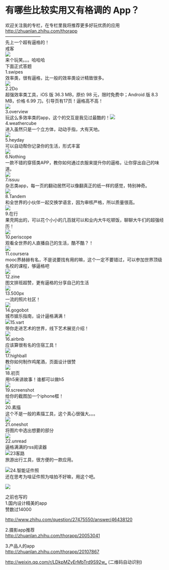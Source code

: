 # 有哪些比较实用又有格调的 App？

欢迎关注我的专栏，在专栏里我将推荐更多好玩优质的应用  
[<span>http://</span><span>zhuanlan.zhihu.com/thor</span><span>app</span><span></span>](http://zhuanlan.zhihu.com/thorapp)  
————————  
先上一个超有逼格的！  
戒客  
![](https://pic4.zhimg.com/50/0d3c80000f09dc0ebbaac0db1b382540_b.jpg)  
来个玩笑。。。哈哈哈  
下面正式答题  
1.swipes  
效率类，很有逼格，比一般的效率类设计精致很多。  
![](https://pic4.zhimg.com/50/d355232c2f9e108364731f4ee2273211_b.jpg)  
2.2Do  
超强效率类工具，iOS 版 36.3 MB，原价 98 元，限时免费中；Android 版 8.3 MB，价格 6.99 刀。引导页有17页！逼格高不高！  
![](https://pic1.zhimg.com/50/2b8683e8ad76e3a8446894cd80c6e38f_b.jpg)  
3.overview  
玩这么多效率类的app，这个的交互是我见过最酷的！![](https://pic1.zhimg.com/50/f229df3014a60d7fb8a210e163264ad5_b.jpg)  
4.weathercube  
进入虽然只是一个立方体，动动手指，大有天地。  
![](https://pic4.zhimg.com/50/4568ce45a2ad38f0becbf54053513cd0_b.jpg)  
5.heyday  
可以自动帮你记录你的生活，形式丰富  
![](https://pic3.zhimg.com/50/373c9a61a65378296cf3f18027b236d0_b.jpg)  
6.Nothing  
一款不错的穿搭类APP，教你如何通过衣服来提升你的逼格，让你穿出自己的味道。  
![](https://pic2.zhimg.com/50/102a2541bf713b151a0007464308b460_b.jpg)  
7.issuu  
杂志类app，每一页的翻动居然可以像翻真正的纸一样的感觉，特别神奇。  
![](https://pic1.zhimg.com/50/1e1606ed4b24424b99f555f738f533b5_b.jpg)  
8.Tandem  
和全世界的小伙伴一起交换学语言，因为审核严格，所以质量很高。  
![](https://pic3.zhimg.com/50/60163a3686f3756090952cef8e05d4cb_b.jpg)  
9.在行  
果壳网出的，可以花个小小的几百就可以和业内大牛吃顿饭，聊聊大牛们的超强经历！  
![](https://pic2.zhimg.com/50/639322fa6e40172ea40ff68b0a0552ab_b.jpg)  
10.periscope  
观看全世界的人直播自己的生活，酷不酷？！  
![](https://pic3.zhimg.com/50/52de4e9d7375f5f1874bf620dd347213_b.jpg)  
11.coursera  
mooc界赫赫有名，不是说要找有用的嘛，这个一定不要错过，可以参加世界顶级名校的课程，够逼格吧  
![](https://pic1.zhimg.com/50/848ca7da1f047e541070f1569e6acb25_b.jpg)  
12.zine  
图文排班超赞，更有逼格的分享自己的生活  
![](https://pic4.zhimg.com/50/4c3e80c4ef42ea5107f037260883845b_b.jpg)  
13.500px  
一流的照片社区！  
![](https://pic2.zhimg.com/50/d2204e1a73d77bfd312f7d684f891b7c_b.jpg)  
14.gogobot  
城市娱乐指南，设计逼格满满！  
![](https://pic1.zhimg.com/50/751a65374e9b39c32a2d5a1adfabfc88_b.jpg)15.vart  
带你走进艺术的世界，线下艺术展览介绍！  
![](https://pic4.zhimg.com/50/7ce6536f7c41a592f3cc1a1f002c7e40_b.jpg)  
16.airbnb  
应该算很有名的住宿工具！  
![](https://pic1.zhimg.com/50/6e1e95c83442588f84293a48be6c78a5_b.jpg)  
17.highball  
教你如何制作鸡尾酒，页面设计很赞  
![](https://pic3.zhimg.com/50/10bd8e1041ef8fa4e4f073ba59373fc1_b.jpg)  
18.初页  
用h5来讲故事！谁都可以做h5  
![](https://pic4.zhimg.com/50/55bdc0f37563c04cf2c1ea436ca65346_b.jpg)  
19.screenshot  
给你的截图加一个iphone框！  
![](https://pic4.zhimg.com/50/d698e91d49699b518956510288481f56_b.jpg)  
20.素描  
这个不是一般的素描工具，这个真心很强大。。。  
![](https://pic2.zhimg.com/50/cd0ebb3f01075ae0d3151ed52064a58e_b.jpg)  
21.oneshot  
将图片中选出想要的部分  
![](https://pic3.zhimg.com/50/42dad0f9ce356970df7d227b1bcff64b_b.jpg)  
22.unread  
逼格满满的rss阅读器  
![](https://pic3.zhimg.com/50/314b25bfc1cd7bbe2d0bd329aceb4577_b.jpg)23客路  
旅游出行工具，很方便的一款应用。  

![](https://pic4.zhimg.com/50/7fd740cb960e6bf921c74511a213c3b0_b.jpg)24.智能证件照  
还在思考为啥证件照为啥拍不好嘛，用这个吧。  

![](https://pic3.zhimg.com/50/bd63cc3f3b3c0f4f133505cbaf67905b_b.jpg)  

之前也写的  
1.国内设计精美的app  
赞数过14000  

[<span>http://www.</span><span>zhihu.com/question/2747</span><span>5550/answer/46438120</span><span></span>](http://www.zhihu.com/question/27475550/answer/46438120)  

2.摄影app推荐  
[<span>http://</span><span>zhuanlan.zhihu.com/thor</span><span>app/20053041</span><span></span>](http://zhuanlan.zhihu.com/thorapp/20053041)  

3.产品人的app  
[<span>http://</span><span>zhuanlan.zhihu.com/thor</span><span>app/20107867</span><span></span>](http://zhuanlan.zhihu.com/thorapp/20107867)  

[<span>http://</span><span>weixin.qq.com/r/LDkpMZv</span><span>ErMbTrd9S92w_</span><span></span>](http://weixin.qq.com/r/LDkpMZvErMbTrd9S92w_) (二维码自动识别)